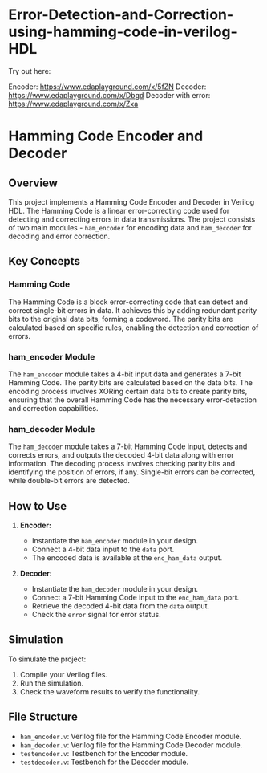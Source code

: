 # Error-Detection-and-Correction-using-hamming-code-in-verilog-HDL
Try out here:
 
Encoder: https://www.edaplayground.com/x/5fZN
Decoder: https://www.edaplayground.com/x/Dbgd
Decoder with error: https://www.edaplayground.com/x/Zxa

# Hamming Code Encoder and Decoder

## Overview

This project implements a Hamming Code Encoder and Decoder in Verilog HDL. The Hamming Code is a linear error-correcting code used for detecting and correcting errors in data transmissions. The project consists of two main modules - `ham_encoder` for encoding data and `ham_decoder` for decoding and error correction.

## Key Concepts

### Hamming Code

The Hamming Code is a block error-correcting code that can detect and correct single-bit errors in data. It achieves this by adding redundant parity bits to the original data bits, forming a codeword. The parity bits are calculated based on specific rules, enabling the detection and correction of errors.

### ham_encoder Module

The `ham_encoder` module takes a 4-bit input data and generates a 7-bit Hamming Code. The parity bits are calculated based on the data bits. The encoding process involves XORing certain data bits to create parity bits, ensuring that the overall Hamming Code has the necessary error-detection and correction capabilities.

### ham_decoder Module

The `ham_decoder` module takes a 7-bit Hamming Code input, detects and corrects errors, and outputs the decoded 4-bit data along with error information. The decoding process involves checking parity bits and identifying the position of errors, if any. Single-bit errors can be corrected, while double-bit errors are detected.

## How to Use

1. **Encoder:**

   - Instantiate the `ham_encoder` module in your design.
   - Connect a 4-bit data input to the `data` port.
   - The encoded data is available at the `enc_ham_data` output.

2. **Decoder:**

   - Instantiate the `ham_decoder` module in your design.
   - Connect a 7-bit Hamming Code input to the `enc_ham_data` port.
   - Retrieve the decoded 4-bit data from the `data` output.
   - Check the `error` signal for error status.

## Simulation

To simulate the project:

1. Compile your Verilog files.
2. Run the simulation.
3. Check the waveform results to verify the functionality.

## File Structure

- `ham_encoder.v`: Verilog file for the Hamming Code Encoder module.
- `ham_decoder.v`: Verilog file for the Hamming Code Decoder module.
- `testencoder.v`: Testbench for the Encoder module.
- `testdecoder.v`: Testbench for the Decoder module.


